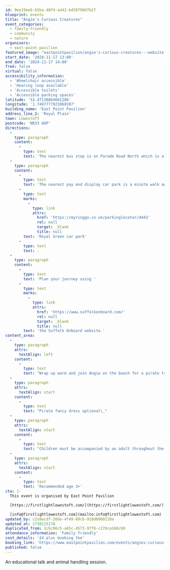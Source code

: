 ```yaml
---
id: 9ee19ee6-b5ba-40f4-a442-bd39798d7b2f
blueprint: events
title: "Angie's Curious Creatures"
event_categories:
  - family-friendly
  - community
  - nature
organisers:
  - east-point-pavilion
featured_image: "eastpointpavilion/angie's-curious-creatures---website.png"
start_date: '2024-11-17 13:00'
end_date: '2024-11-17 14:00'
free: false
virtual: false
accessibility_information:
  - 'Wheelchair accessible'
  - 'Hearing loop available'
  - 'Accessible toilets'
  - 'Accessible parking spaces'
latitude: '52.47138864661286'
longitude: '1.7497777921068107'
building_name: 'East Point Pavilion'
address_line_2: 'Royal Plain'
town: Lowestoft
postcode: 'NR33 0AP'
directions:
  -
    type: paragraph
    content:
      -
        type: text
        text: 'The nearest bus stop is on Parade Road North which is a three minute walk from East Point Pavilion. There is a selection of buses which connect us to the town centre for example, No X2, X22 and 109.'
  -
    type: paragraph
    content:
      -
        type: text
        text: 'The nearest pay and display car park is a minute walk away at '
      -
        type: text
        marks:
          -
            type: link
            attrs:
              href: 'https://myringgo.co.uk/parkinglocator/4442'
              rel: null
              target: _blank
              title: null
        text: 'Royal Green car park'
      -
        type: text
        text: .
  -
    type: paragraph
    content:
      -
        type: text
        text: 'Plan your journey using '
      -
        type: text
        marks:
          -
            type: link
            attrs:
              href: 'https://www.suffolkonboard.com/'
              rel: null
              target: _blank
              title: null
        text: 'the Suffolk Onboard website.'
content_area:
  -
    type: paragraph
    attrs:
      textAlign: left
    content:
      -
        type: text
        text: "Wrap up warm and join Angie on the beach for a pirate treasure hunt then back into the warmth of East Point Pavilion to meet some real life ‘curious creatures’\_ and a cosy up with a swashbuckling story.\_\_"
  -
    type: paragraph
    attrs:
      textAlign: start
    content:
      -
        type: text
        text: "Pirate fancy dress optional\_"
  -
    type: paragraph
    attrs:
      textAlign: start
    content:
      -
        type: text
        text: "Children must be accompanied by an adult throughout the session.\_"
  -
    type: paragraph
    attrs:
      textAlign: start
    content:
      -
        type: text
        text: 'Recommended age 3+'
cta: |-
  This event is organised by East Point Pavilion

  [https://firstlightlowestoft.com/](https://firstlightlowestoft.com/)

  [info@firstlightlowestoft.com](mailto:info@firstlightlowestoft.com)
updated_by: c2a9acd7-26be-4f49-89cb-918d0960210a
updated_at: 1730115178
duplicated_from: 1cbc96c5-a65c-4573-97f8-c176ca166cb0
attendance_information: 'Family friendly'
cost_details: '£4 plus booking fee'
booking_link: 'https://www.eastpointpavilion.com/events/angies-curious-creatures-beach-treasure-hunt-animal-handling-session'
published: false
---
```

An educational talk and animal handling session.